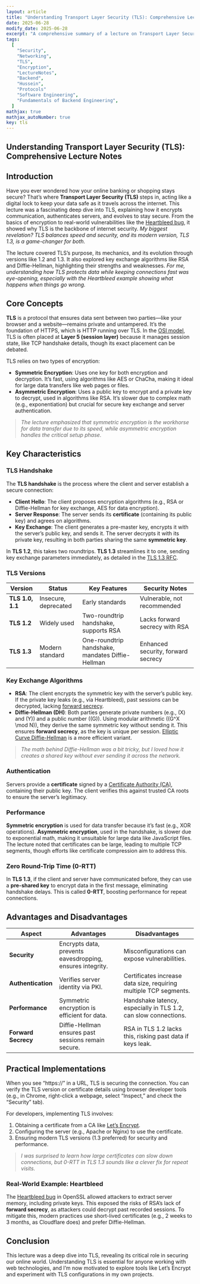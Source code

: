 ```yaml
---
layout: article
title: "Understanding Transport Layer Security (TLS): Comprehensive Lecture Notes"
date: 2025-06-28
modify_date: 2025-06-28
excerpt: "A comprehensive summary of a lecture on Transport Layer Security (TLS), covering its purpose, key concepts, versions, handshake process, key exchange algorithms, and real-world implications like the Heartbleed bug."
tags: 
  [
    "Security",
    "Networking",
    "TLS",
    "Encryption",
    "LectureNotes",
    "Backend",
    "Hussein",
    "Protocols"
    "Software Engineering",
    "Fundamentals of Backend Engineering",
  ]
mathjax: true
mathjax_autoNumber: true
key: tls
---
```


## Understanding Transport Layer Security (TLS): Comprehensive Lecture Notes

## Introduction

Have you ever wondered how your online banking or shopping stays secure? That’s where **Transport Layer Security (TLS)** steps in, acting like a digital lock to keep your data safe as it travels across the internet. This lecture was a fascinating deep dive into TLS, explaining how it encrypts communication, authenticates servers, and evolves to stay secure. From the basics of encryption to real-world vulnerabilities like the [Heartbleed bug](http://heartbleed.com/), it showed why TLS is the backbone of internet security. _My biggest revelation? TLS balances speed and security, and its modern version, TLS 1.3, is a game-changer for both._

The lecture covered TLS’s purpose, its mechanics, and its evolution through versions like 1.2 and 1.3. It also explored key exchange algorithms like RSA and Diffie-Hellman, highlighting their strengths and weaknesses. _For me, understanding how TLS protects data while keeping connections fast was eye-opening, especially with the Heartbleed example showing what happens when things go wrong._

## Core Concepts

**TLS** is a protocol that ensures data sent between two parties—like your browser and a website—remains private and untampered. It’s the foundation of HTTPS, which is HTTP running over TLS. In the [OSI model](https://en.wikipedia.org/wiki/OSI_model), TLS is often placed at **Layer 5 (session layer)** because it manages session state, like TCP handshake details, though its exact placement can be debated.

TLS relies on two types of encryption:

- **Symmetric Encryption**: Uses one key for both encryption and decryption. It’s fast, using algorithms like AES or ChaCha, making it ideal for large data transfers like web pages or files.
- **Asymmetric Encryption**: Uses a public key to encrypt and a private key to decrypt, used in algorithms like RSA. It’s slower due to complex math (e.g., exponentiation) but crucial for secure key exchange and server authentication.

> _The lecture emphasized that symmetric encryption is the workhorse for data transfer due to its speed, while asymmetric encryption handles the critical setup phase._

## Key Characteristics

### TLS Handshake

The **TLS handshake** is the process where the client and server establish a secure connection:

- **Client Hello**: The client proposes encryption algorithms (e.g., RSA or Diffie-Hellman for key exchange, AES for data encryption).
- **Server Response**: The server sends its **certificate** (containing its public key) and agrees on algorithms.
- **Key Exchange**: The client generates a pre-master key, encrypts it with the server’s public key, and sends it. The server decrypts it with its private key, resulting in both parties sharing the same **symmetric key**.

In **TLS 1.2**, this takes two roundtrips. **TLS 1.3** streamlines it to one, sending key exchange parameters immediately, as detailed in the [TLS 1.3 RFC](https://tools.ietf.org/html/rfc8446).

### TLS Versions

| Version          | Status               | Key Features                                     | Security Notes                     |
| ---------------- | -------------------- | ------------------------------------------------ | ---------------------------------- |
| **TLS 1.0, 1.1** | Insecure, deprecated | Early standards                                  | Vulnerable, not recommended        |
| **TLS 1.2**      | Widely used          | Two-roundtrip handshake, supports RSA            | Lacks forward secrecy with RSA     |
| **TLS 1.3**      | Modern standard      | One-roundtrip handshake, mandates Diffie-Hellman | Enhanced security, forward secrecy |

### Key Exchange Algorithms

- **RSA**: The client encrypts the symmetric key with the server’s public key. If the private key leaks (e.g., via Heartbleed), past sessions can be decrypted, lacking [forward secrecy](https://en.wikipedia.org/wiki/Forward_secrecy).
- **Diffie-Hellman (DH)**: Both parties generate private numbers (e.g., \(X\) and \(Y\)) and a public number (\(G\)). Using modular arithmetic (\(G^X \mod N\)), they derive the same symmetric key without sending it. This ensures **forward secrecy**, as the key is unique per session. [Elliptic Curve Diffie-Hellman](https://en.wikipedia.org/wiki/Elliptic-curve_Diffie%E2%80%93Hellman) is a more efficient variant.

> _The math behind Diffie-Hellman was a bit tricky, but I loved how it creates a shared key without ever sending it across the network._

### Authentication

Servers provide a **certificate** signed by a [Certificate Authority (CA)](https://en.wikipedia.org/wiki/Certificate_authority), containing their public key. The client verifies this against trusted CA roots to ensure the server’s legitimacy.

### Performance

**Symmetric encryption** is used for data transfer because it’s fast (e.g., XOR operations). **Asymmetric encryption**, used in the handshake, is slower due to exponential math, making it unsuitable for large data like JavaScript files. The lecture noted that certificates can be large, leading to multiple TCP segments, though efforts like certificate compression aim to address this.

### Zero Round-Trip Time (0-RTT)

In **TLS 1.3**, if the client and server have communicated before, they can use a **pre-shared key** to encrypt data in the first message, eliminating handshake delays. This is called **0-RTT**, boosting performance for repeat connections.

## Advantages and Disadvantages

| Aspect              | Advantages                                                | Disadvantages                                                     |
| ------------------- | --------------------------------------------------------- | ----------------------------------------------------------------- |
| **Security**        | Encrypts data, prevents eavesdropping, ensures integrity. | Misconfigurations can expose vulnerabilities.                     |
| **Authentication**  | Verifies server identity via PKI.                         | Certificates increase data size, requiring multiple TCP segments. |
| **Performance**     | Symmetric encryption is efficient for data.               | Handshake latency, especially in TLS 1.2, can slow connections.   |
| **Forward Secrecy** | Diffie-Hellman ensures past sessions remain secure.       | RSA in TLS 1.2 lacks this, risking past data if keys leak.        |

## Practical Implementations

When you see “https://” in a URL, TLS is securing the connection. You can verify the TLS version or certificate details using browser developer tools (e.g., in Chrome, right-click a webpage, select “Inspect,” and check the “Security” tab).

For developers, implementing TLS involves:

1. Obtaining a certificate from a CA like [Let’s Encrypt](https://letsencrypt.org/).
2. Configuring the server (e.g., Apache or Nginx) to use the certificate.
3. Ensuring modern TLS versions (1.3 preferred) for security and performance.

> _I was surprised to learn how large certificates can slow down connections, but 0-RTT in TLS 1.3 sounds like a clever fix for repeat visits._

### Real-World Example: Heartbleed

The [Heartbleed bug](http://heartbleed.com/) in OpenSSL allowed attackers to extract server memory, including private keys. This exposed the risks of RSA’s lack of **forward secrecy**, as attackers could decrypt past recorded sessions. To mitigate this, modern practices use short-lived certificates (e.g., 2 weeks to 3 months, as Cloudflare does) and prefer Diffie-Hellman.

## Conclusion

This lecture was a deep dive into TLS, revealing its critical role in securing our online world. Understanding TLS is essential for anyone working with web technologies, and I’m now motivated to explore tools like Let’s Encrypt and experiment with TLS configurations in my own projects.
